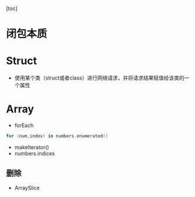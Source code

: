 [toc]

# 闭包本质

# Struct

- 使用某个类（struct或者class）进行网络请求，并将请求结果赋值给该类的一个属性

  

# Array

- forEach

```swift
for (num,index) in numbers.enumerated()
```

- makeIterator()
- numbers.indices

## 删除

- ArraySlice

